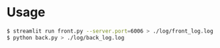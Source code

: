 # Usage
```bash
$ streamlit run front.py --server.port=6006 > ./log/front_log.log
$ python back.py > ./log/back_log.log
```

